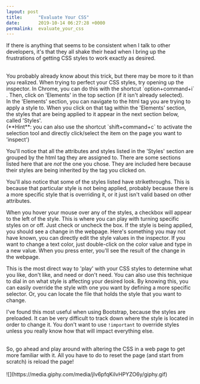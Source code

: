```yaml
---
layout: post
title:      "Evaluate Your CSS"
date:       2019-10-14 06:27:28 +0000
permalink:  evaluate_your_css
---
```



If there is anything that seems to be consistent when I talk to other developers, it's that they all shake their head when I bring up the frustrations of getting CSS styles to work exactly as desired.

<br/>
You probably already know about this trick, but there may be more to it than you realized.  When trying to perfect your CSS styles, try opening up the inspector.  In Chrome, you can do this with the shortcut  `option+command+i` .  Then, click on 'Elements' in the top section (if it isn't already selected).

<br/>
In the 'Elements' section, you can navigate to the html tag you are trying to apply a style to.  When you click on that tag within the 'Elements' section, the styles that are being applied to it appear in the next section below, called 'Styles'.
<br/>
(**Hint**: you can also use the shortcut  `shift+command+c`  to activate the selection tool and directly click/select the item on the page you want to 'inspect')

You'll notice that all the attributes and styles listed in the 'Styles' section are grouped by the html tag they are assigned to.  There are some sections listed here that are *not* the one you chose.  They are included here because their styles are being inherited by the tag you clicked on.

You'll also notice that some of the styles listed have strikethroughs.  This is because that particular style is not being applied, probably because there is a more specific style that is overriding it, or it just isn't valid based on other attributes.

When you hover your mouse over any of the styles, a checkbox will appear to the left of the style.  This is where you can play with turning specific styles on or off.  Just check or uncheck the box.  If the style is being applied, you should see a change in the webpage.
Here's something you may not have known, you can directly edit the style values in the inspector.  If you want to change a text color, just double-click on the color value and type in a new value.  When you press enter, you'll see the result of the change in the webpage.

This is the most direct way to 'play' with your CSS styles to determine what you like, don't like, and need or don't need.  You can also use this technique to dial in on what style is affecting your desired look.  By knowing this, you can easily override the style with one you want by defining a more specific selector.  Or, you can locate the file that holds the style that you want to change.

I've found this most useful when using Bootstrap, because the styles are preloaded.  It can be very difficult to track down where the style is located in order to change it.  You don't want to use  `!important`  to override styles unless you really know how that will impact everything else.

<br/>
So, go ahead and play around with altering the CSS in a web page to get more familiar with it.  All you have to do to reset the page (and start from scratch) is reload the page!

<br/>
<br/>
![](https://media.giphy.com/media/jIv6pfqKiIvHPYZO6y/giphy.gif)





